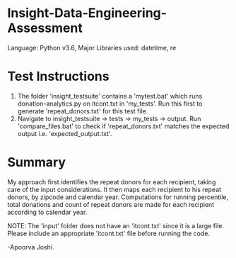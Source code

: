 # Insight-Data-Engineering-Assessment
Language: Python v3.6, Major Libraries used: datetime, re
# Test Instructions
1) The folder 'insight_testsuite' contains a 'mytest.bat' which runs donation-analytics.py on itcont.txt in 'my_tests'. Run this first to generate 'repeat_donors.txt' for this test file.
2) Navigate to insight_testsuite -> tests -> my_tests -> output. Run 'compare_files.bat' to check if 'repeat_donors.txt' matches the expected output i.e. 'expected_output.txt'.

# Summary
My approach first identifies the repeat donors for each recipient, taking care of the input considerations. It then maps each recipient to his repeat donors, by zipcode and calendar year. Computations for running percentile, total donations and count of repeat donors are made for each recipient according to calendar year.

NOTE: The 'input' folder does not have an 'itcont.txt' since it is a large file. Please include an appropriate 'itcont.txt' file before running the code. 


-Apoorva Joshi.
